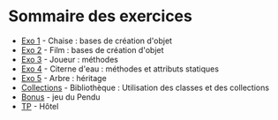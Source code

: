 # Sommaire des exercices

- [Exo 1](./exo1) - Chaise : bases de création d'objet
- [Exo 2](./exo2) - Film : bases de création d'objet
- [Exo 3](./exo3) - Joueur : méthodes
- [Exo 4](./exo4) - Citerne d'eau : méthodes et attributs statiques
- [Exo 5](./exo5) - Arbre : héritage
- [Collections](./collections) - Bibliothèque : Utilisation des classes et des collections
- [Bonus](./bonus) - jeu du Pendu
- [TP](./tp) - Hôtel